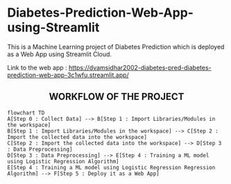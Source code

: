 # Diabetes-Prediction-Web-App-using-Streamlit
This is a Machine Learning project of Diabetes Prediction which is deployed as a Web App using Streamlit Cloud.

Link to the web app : https://dvamsidhar2002-diabetes-pred-diabetes-prediction-web-app-3c1wfu.streamlit.app/

<h2 align='center'>WORKFLOW OF THE PROJECT</h2>

```mermaid
flowchart TD
A[Step 0 : Collect Data] --> B[Step 1 : Import Libraries/Modules in the workspace]
B[Step 1 : Import Libraries/Modules in the workspace] --> C[Step 2 : Import the collected data into the workspace]
C[Step 2 : Import the collected data into the workspace] --> D[Step 3 : Data Preprocessing]
D[Step 3 : Data Preprocessing] --> E[Step 4 : Training a ML model using Logistic Regression Algorithm]
E[Step 4 : Training a ML model using Logistic Regression Regression Algorithm] --> F[Step 5 : Deploy it as a Web App]
```
